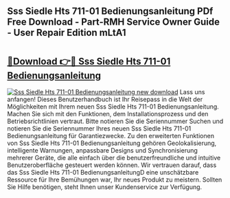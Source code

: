 ## Sss Siedle Hts 711-01 Bedienungsanleitung PDf Free Download - Part-RMH Service Owner Guide - User Repair Edition mLtA1

# <h2><a href="http://df4t92u.blite.top/?on=Sss+Siedle+Hts+711-01+Bedienungsanleitung">🔗Download 👉🔴 Sss Siedle Hts 711-01 Bedienungsanleitung</a></h2>

[![Sss Siedle Hts 711-01 Bedienungsanleitung new download](https://i.imgur.com/lujVjoI.png)](http://df4t92u.blite.top/?on=Sss+Siedle+Hts+711-01+Bedienungsanleitung)
Lass uns anfangen! Dieses Benutzerhandbuch ist Ihr Reisepass in die Welt der Möglichkeiten mit Ihrem neuen Sss Siedle Hts 711-01 Bedienungsanleitung. Machen Sie sich mit den Funktionen, dem Installationsprozess und den Betriebsrichtlinien vertraut. Bitte notieren Sie die Seriennummer Suchen und notieren Sie die Seriennummer Ihres neuen Sss Siedle Hts 711-01 Bedienungsanleitung für Garantiezwecke. Zu den erweiterten Funktionen von Sss Siedle Hts 711-01 Bedienungsanleitung gehören Geolokalisierung, intelligente Warnungen, anpassbare Designs und Synchronisierung mehrerer Geräte, die alle einfach über die benutzerfreundliche und intuitive Benutzeroberfläche gesteuert werden können. Wir vertrauen darauf, dass das Sss Siedle Hts 711-01 BedienungsanleitungD eine unschätzbare Ressource für Ihre Bemühungen war, Ihr neues Produkt zu meistern. Sollten Sie Hilfe benötigen, steht Ihnen unser Kundenservice zur Verfügung.
